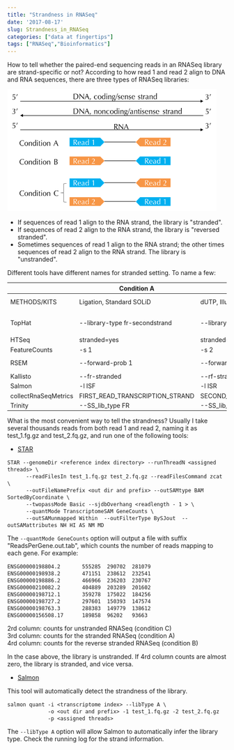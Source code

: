 ```yaml
---
title: "Strandness in RNASeq"
date: '2017-08-17'
slug: Strandness_in_RNASeq
categories: ["data at fingertips"]
tags: ["RNASeq","Bioinformatics"]
---
```


How to tell whether the paired-end sequencing reads in an RNASeq library are strand-specific or not? According to how read 1 and read 2 align to DNA and RNA sequences, there are three types of RNASeq libraries:

<img src="https://github.com/zhengh42/myfiles/blob/master/research/RNASeq_strandness.png?raw=true" width="480" height="280" />

- If sequences of read 1 align to the RNA strand, the library is "stranded".
- If sequences of read 2 align to the RNA strand, the library is "reversed stranded".
- Sometimes sequences of read 1 align to the RNA strand; the other times sequences of read 2 align to the RNA strand. The library is "unstranded".

Different tools have different names for stranded setting. To name a few:


|	            |Condition A	| Condition B	| Condition C |
| ---         | ---         | ---         | ---         |
|METHODS/KITS	|Ligation, Standard SOLiD         |	dUTP, IlluminaTruSeq Stranded |	Standard Illumina             |
|TopHat	      |--library-type fr-secondstrand	  | --library-type fr-firststrand	| --library-type fr-unstranded  |
|HTSeq	      |stranded=yes                     |	stranded=reverse              |	stranded=no                   |
|FeatureCounts|-s 1                             |	-s 2                          |	-s 0                          |
|RSEM	        |--forward-prob 1                 |	--forward-prob 0              |	--forward-prob 0.5            |
|Kallisto     |	--fr-stranded	                  | --rf-stranded                 | 	                            |
|Salmon       |	-l ISF                          |	-l ISR                        |	-l IU                         |
|collectRnaSeqMetrics |	FIRST\_READ\_TRANSCRIPTION\_STRAND |	SECOND\_READ\_TRANSCRIPTION\_STRAND	|              |
|Trinity	    |   --SS\_lib\_type FR            |	--SS\_lib\_type RF	          |                               |


What is the most convenient way to tell the strandness? Usually I take several thousands reads from both read 1 and read 2, naming it as test\_1.fg.gz and test\_2.fq.gz, and run one of the following tools:


- <a href="https://github.com/alexdobin/STAR" target="_blank">STAR</a>

```
STAR --genomeDir <reference index directory> --runThreadN <assigned threads> \
      --readFilesIn test_1.fq.gz test_2.fq.gz --readFilesCommand zcat \
      --outFileNamePrefix <out dir and prefix> --outSAMtype BAM  SortedByCoordinate \
      --twopassMode Basic --sjdbOverhang <readlength - 1 > \
      --quantMode TranscriptomeSAM GeneCounts \
      --outSAMunmapped Within  --outFilterType BySJout  --outSAMattributes NH HI AS NM MD
```

The `--quantMode GeneCounts` option will output a file with suffix "ReadsPerGene.out.tab", which counts the number of reads mapping to each gene. For example:

```
ENSG00000198804.2       555285  290702  281079
ENSG00000198938.2       471151  238612  232541
ENSG00000198886.2       466966  236203  230767
ENSG00000210082.2       404889  203289  201602
ENSG00000198712.1       359278  175022  184256
ENSG00000198727.2       297601  150393  147574
ENSG00000198763.3       288383  149779  138612
ENSG00000156508.17      189858  96202   93663
```

2rd column: counts for unstranded RNASeq (condition C)  
3rd column: counts for the stranded RNASeq (condition A)  
4rd column: counts for the reverse stranded RNASeq (condition B)  

In the case above, the library is unstranded. If 4rd column counts are almost zero, the library is stranded, and vice versa.



- <a href="https://combine-lab.github.io/salmon/getting_started/" target="_blank">Salmon</a>

This tool will automatically detect the strandness of the library.

```
salmon quant -i <transcriptome index> --libType A \
             -o <out dir and prefix> -1 test_1.fq.gz -2 test_2.fq.gz 
             -p <assigned threads>
```

The `--libType A` option will allow Salmon to automatically infer the library type. Check the running log for the strand information. 
